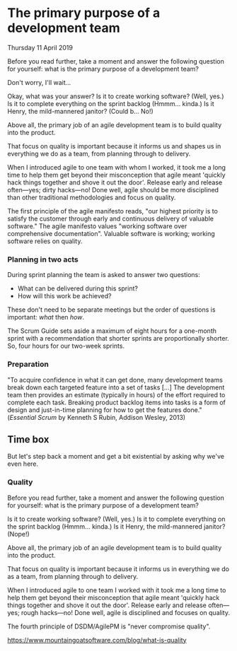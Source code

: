 # The primary purpose of a development team

Thursday 11 April 2019

Before you read further, take a moment and answer the following question for yourself: what is the primary purpose of a development team?

Don't worry, I'll wait...

Okay, what was your answer? Is it to create working software? (Well, yes.) Is it to complete everything on the sprint backlog (Hmmm... kinda.) Is it Henry, the mild-mannered janitor? (Could b... No!)

Above all, the primary job of an agile development team is to build quality into the product.

That focus on quality is important because it informs us and shapes us in everything we do as a team, from planning through to delivery.

When I introduced agile to one team with whom I worked, it took me a long time to help them get beyond their misconception that agile meant 'quickly hack things together and shove it out the door'. Release early and release often—yes; dirty hacks—no! Done well, agile should be more disciplined than other traditional methodologies and focus on quality.

The first principle of the agile manifesto reads, "our highest priority is to satisfy the customer through early and continuous delivery of valuable software." The agile manifesto values "working software over comprehensive documentation". Valuable software is working; working software relies on quality.





### Planning in two acts

During sprint planning the team is asked to answer two questions:

* What can be delivered during this sprint?
* How will this work be achieved?

These don't need to be separate meetings but the order of questions is important: _what_ then _how_.

The Scrum Guide sets aside a maximum of eight hours for a one-month sprint with a recommendation that shorter sprints are proportionally shorter. So, four hours for our two-week sprints.


### Preparation














"To acquire confidence in what it can get done, many development teams break down each targeted feature into a set of tasks [...] The development team then provides an estimate (typically in hours) of the effort required to complete each task. Breaking product backlog items into tasks is a form of design and just-in-time planning for how to get the features done." (_Essential Scrum_ by Kenneth S Rubin, Addison Wesley, 2013)






## Time box




 But let's step back a moment and get a bit existential by asking why we've even here.


### Quality

Before you read further, take a moment and answer the following question for yourself: what is the primary purpose of a development team?

Is it to create working software? (Well, yes.) Is it to complete everything on the sprint backlog (Hmmm... kinda.) Is it Henry, the mild-mannered janitor? (Nope!)

Above all, the primary job of an agile development team is to build quality into the product.

That focus on quality is important because it informs us in everything we do as a team, from planning through to delivery.

When I introduced agile to one team I worked with it took me a long time to help them get beyond their misconception that agile meant 'quickly hack things together and shove it out the door'. Release early and release often—yes; rough hacks—no! Done well, agile is disciplined and focuses on quality.

The fourth principle of DSDM/AgilePM is "never compromise quality".




https://www.mountaingoatsoftware.com/blog/what-is-quality



